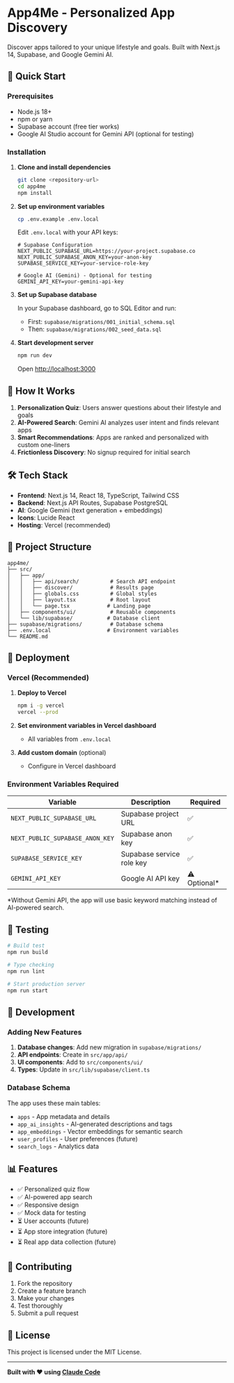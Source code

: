 # App4Me - Personalized App Discovery

Discover apps tailored to your unique lifestyle and goals. Built with Next.js 14, Supabase, and Google Gemini AI.

## 🚀 Quick Start

### Prerequisites

- Node.js 18+ 
- npm or yarn
- Supabase account (free tier works)
- Google AI Studio account for Gemini API (optional for testing)

### Installation

1. **Clone and install dependencies**
   ```bash
   git clone <repository-url>
   cd app4me
   npm install
   ```

2. **Set up environment variables**
   ```bash
   cp .env.example .env.local
   ```
   
   Edit `.env.local` with your API keys:
   ```env
   # Supabase Configuration
   NEXT_PUBLIC_SUPABASE_URL=https://your-project.supabase.co
   NEXT_PUBLIC_SUPABASE_ANON_KEY=your-anon-key
   SUPABASE_SERVICE_KEY=your-service-role-key
   
   # Google AI (Gemini) - Optional for testing
   GEMINI_API_KEY=your-gemini-api-key
   ```

3. **Set up Supabase database**
   
   In your Supabase dashboard, go to SQL Editor and run:
   - First: `supabase/migrations/001_initial_schema.sql`
   - Then: `supabase/migrations/002_seed_data.sql`

4. **Start development server**
   ```bash
   npm run dev
   ```
   
   Open [http://localhost:3000](http://localhost:3000)

## 🎯 How It Works

1. **Personalization Quiz**: Users answer questions about their lifestyle and goals
2. **AI-Powered Search**: Gemini AI analyzes user intent and finds relevant apps
3. **Smart Recommendations**: Apps are ranked and personalized with custom one-liners
4. **Frictionless Discovery**: No signup required for initial search

## 🛠 Tech Stack

- **Frontend**: Next.js 14, React 18, TypeScript, Tailwind CSS
- **Backend**: Next.js API Routes, Supabase PostgreSQL
- **AI**: Google Gemini (text generation + embeddings)
- **Icons**: Lucide React
- **Hosting**: Vercel (recommended)

## 📁 Project Structure

```
app4me/
├── src/
│   ├── app/
│   │   ├── api/search/          # Search API endpoint
│   │   ├── discover/            # Results page
│   │   ├── globals.css          # Global styles
│   │   ├── layout.tsx           # Root layout
│   │   └── page.tsx            # Landing page
│   ├── components/ui/           # Reusable components
│   └── lib/supabase/           # Database client
├── supabase/migrations/         # Database schema
├── .env.local                  # Environment variables
└── README.md
```

## 🚀 Deployment

### Vercel (Recommended)

1. **Deploy to Vercel**
   ```bash
   npm i -g vercel
   vercel --prod
   ```

2. **Set environment variables in Vercel dashboard**
   - All variables from `.env.local`

3. **Add custom domain** (optional)
   - Configure in Vercel dashboard

### Environment Variables Required

| Variable | Description | Required |
|----------|-------------|----------|
| `NEXT_PUBLIC_SUPABASE_URL` | Supabase project URL | ✅ |
| `NEXT_PUBLIC_SUPABASE_ANON_KEY` | Supabase anon key | ✅ |
| `SUPABASE_SERVICE_KEY` | Supabase service role key | ✅ |
| `GEMINI_API_KEY` | Google AI API key | ⚠️ Optional* |

*Without Gemini API, the app will use basic keyword matching instead of AI-powered search.

## 🧪 Testing

```bash
# Build test
npm run build

# Type checking
npm run lint

# Start production server
npm run start
```

## 🔧 Development

### Adding New Features

1. **Database changes**: Add new migration in `supabase/migrations/`
2. **API endpoints**: Create in `src/app/api/`
3. **UI components**: Add to `src/components/ui/`
4. **Types**: Update in `src/lib/supabase/client.ts`

### Database Schema

The app uses these main tables:
- `apps` - App metadata and details
- `app_ai_insights` - AI-generated descriptions and tags
- `app_embeddings` - Vector embeddings for semantic search
- `user_profiles` - User preferences (future)
- `search_logs` - Analytics data

## 📊 Features

- ✅ Personalized quiz flow
- ✅ AI-powered app search
- ✅ Responsive design
- ✅ Mock data for testing
- ⏳ User accounts (future)
- ⏳ App store integration (future)
- ⏳ Real app data collection (future)

## 🤝 Contributing

1. Fork the repository
2. Create a feature branch
3. Make your changes
4. Test thoroughly
5. Submit a pull request

## 📄 License

This project is licensed under the MIT License.

---

**Built with ❤️ using [Claude Code](https://claude.ai/code)**
